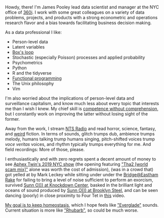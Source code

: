 <!-- <blockquote class="blockquote text-right"> -->
<!--   <p class="mb-0">Life is full of strange absurdities, which, strangely enough, do not even need to appear plausible, since they are true.</p> -->
<!--   <footer class="blockquote-footer">Luigi Pirandello, -->
<!-- quotation found in <a href="https://www.versobooks.com/books/2757-fully-automated-luxury-communism"><cite title="Source Title">Fully Automated Luxury Communism: A Manifesto</cite></a></footer> -->
<!-- </blockquote> -->

Howdy, there! I'm <span class="text-warning">James Pooley</span>
lead data scientist and manager at the NYC office of
[360i](https://360i.com/capabilities/analytics/).
I work with some great colleagues on a variety of data problems,
projects, and products with a strong econometric and operations research flavor and a bias towards
facilitating business decision making.

As a data professional I like:
* Person-level data
* Latent variables
* [Box's loop](http://www.cs.columbia.edu/~blei/papers/Blei2014b.pdf
)
* Stochastic (especially Poisson) processes and applied probability
* Psychometrics
* Python
* R and the tidyverse
* [Functional programming](https://www.youtube.com/watch?v=bzUmK0Y07ck)
* The Unix philosophy
* Vim

I'm also worried about the implications of person-level data and surveillance
capitalism, and know much less about every topic that interests me than I wish I knew.
My chief skill is [competence without comprehension](https://www.theatlantic.com/technology/archive/2012/06/-a-perfect-and-beautiful-machine-what-darwins-theory-of-evolution-reveals-about-artificial-intelligence/258829/),
but I constantly work on improving the latter without losing sight of the former.

Away from the work, I stream [NTS Radio](https://www.nts.live) and read horror,
science, fantasy, and [weird](https://us.macmillan.com/books/9780765333629) fiction. In terms of sounds, glitch trumps dub,
ambience trumps melody, humans talking trump humans singing, pitch-shifted voices trump
_voce veritas_ voices, and  rhythm typically trumps everything for me. And field
recordings: More of those, please.

I enthusiastically and with zero regrets spent a decent amount of money
to see [Aphex Twin's 2019 NYC show](https://www.artforum.com/music/sasha-frere-jones-on-aphex-twin-s-show-at-avant-gardener-79488) (the opening featuring ["Tha2 \[world scam mix\]"](https://soundcloud.com/user18081971/tha2-world-scam-mix) alone was worth the cost of admission), (was in a crowd
that) got yelled at by Mark Leckey while sitting under
under the [Bridge@Eastham Rake](https://www.youtube.com/watch?v=ZZ-BhuuCIUE)
for failing to bring a level of noise sufficient to perform
an exorcism, survived [Sunn O))) at Knockdown Center](https://www.youtube.com/watch?v=jyT4kJwn8G8),
basked in the brilliant light and oceans of sound produced by [Sunn O)))
at Brooklyn Steel](https://www.youtube.com/watch?v=uCl1_fQy5Z8), and can be seen dancing
(poorly) in close proximity to Four Tet in
[this](https://www.youtube.com/watch?v=yWstd3jDZIs) video.

[My goal is to keep homeostasis](https://www.youtube.com/watch?v=8X1QkseVjIY&t),
which I hope feels like ["Everglade"](https://tortoise.bandcamp.com/track/everglade) sounds. Current situation is more like ["Rhubarb"](https://www.youtube.com/watch?v=VAoTsU7JlSI), so could be much worse.
